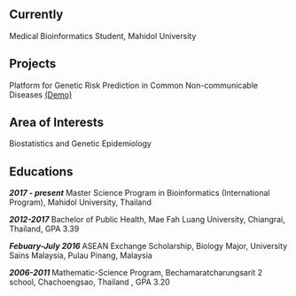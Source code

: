 ---
---
## Currently
Medical Bioinformatics Student, Mahidol University
## Projects
Platform for Genetic Risk Prediction in Common Non-communicable Diseases [(Demo)](https://hub.docker.com/u/kittisak1803)
## Area of Interests
Biostatistics and Genetic Epidemiology
## Educations
<strong><em>2017 - present</em></strong> Master Science Program in Bioinformatics (International Program), Mahidol University, Thailand

<strong><em>2012-2017</em></strong> Bachelor of Public Health, Mae Fah Luang University, Chiangrai, Thailand, GPA 3.39

<strong><em>Febuary-July 2016 </em></strong> ASEAN Exchange Scholarship, Biology Major, University Sains Malaysia, Pulau Pinang, Malaysia

<strong><em> 2006-2011 </em></strong> Mathematic-Science Program, Bechamaratcharungsarit 2 school, Chachoengsao, Thailand , GPA 3.20
